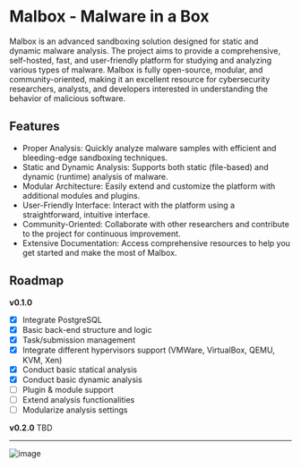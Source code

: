 # Malbox - Malware in a Box
Malbox is an advanced sandboxing solution designed for static and dynamic malware analysis. 
The project aims to provide a comprehensive, self-hosted, fast, and user-friendly platform for studying and analyzing various types of malware. 
Malbox is fully open-source, modular, and community-oriented, making it an excellent resource for cybersecurity researchers, analysts, and developers interested in understanding the behavior of malicious software.

## Features
- Proper Analysis: Quickly analyze malware samples with efficient and bleeding-edge sandboxing techniques.
- Static and Dynamic Analysis: Supports both static (file-based) and dynamic (runtime) analysis of malware.
- Modular Architecture: Easily extend and customize the platform with additional modules and plugins.
- User-Friendly Interface: Interact with the platform using a straightforward, intuitive interface.
- Community-Oriented: Collaborate with other researchers and contribute to the project for continuous improvement.
- Extensive Documentation: Access comprehensive resources to help you get started and make the most of Malbox.

## Roadmap

**v0.1.0**
- [x] Integrate PostgreSQL
- [x] Basic back-end structure and logic
- [x] Task/submission management
- [x] Integrate different hypervisors support (VMWare, VirtualBox, QEMU, KVM, Xen)
- [x] Conduct basic statical analysis
- [x] Conduct basic dynamic analysis
- [ ] Plugin & module support
- [ ] Extend analysis functionalities
- [ ] Modularize analysis settings

**v0.2.0**
TBD

---

![image](https://github.com/shard77/malbox/assets/106669955/a9931927-102a-484b-bc27-ffb6f63507f4)
